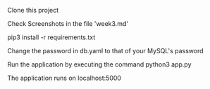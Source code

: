 Clone this project

Check Screenshots in the file 'week3.md'

pip3 install -r requirements.txt

Change the password in db.yaml to that of your MySQL's password

Run the application by executing the command python3 app.py

The application runs on localhost:5000
